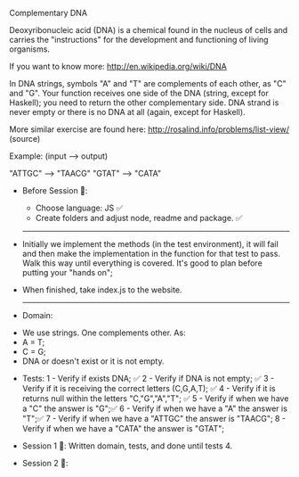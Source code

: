 Complementary DNA

Deoxyribonucleic acid (DNA) is a chemical found in the nucleus of cells and carries the "instructions" for the development and functioning of living organisms.

If you want to know more: http://en.wikipedia.org/wiki/DNA

In DNA strings, symbols "A" and "T" are complements of each other, as "C" and "G". Your function receives one side of the DNA (string, except for Haskell); you need to return the other complementary side. DNA strand is never empty or there is no DNA at all (again, except for Haskell).

More similar exercise are found here: http://rosalind.info/problems/list-view/ (source)

Example: (input --> output)

"ATTGC" --> "TAACG"
"GTAT" --> "CATA"


* Before Session 🍅:
    - Choose language: JS ✅
    - Create folders and adjust node, readme and package. ✅

    -----

- Initially we implement the methods (in the test environment), it will fail and then make the implementation in the function for that test to pass. Walk this way until everything is covered. It's good to plan before putting your "hands on";
- When finished, take index.js to the website.

    -----

* Domain:
- We use strings. One complements other. As:
- A = T;
- C = G;
- DNA or doesn't exist or it is not empty.

* Tests:
    1 - Verify if exists DNA; ✅
    2 - Verify if DNA is not empty; ✅
    3 - Verify if it is receiving the correct letters (C,G,A,T); ✅
    4 - Verify if it is returns null within the letters "C,"G","A","T"; ✅
    5 - Verify if when we have a "C" the answer is "G";✅
    6 - Verify if when we have a "A" the answer is "T";✅
    7 - Verify if when we have a "ATTGC" the answer is "TAACG";
    8 - Verify if when we have a "CATA" the answer is "GTAT";
    
    

* Session 1 🍅:
Written domain, tests, and done until tests 4.

* Session 2 🍅:
